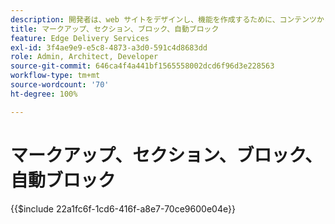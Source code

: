 ```yaml
---
description: 開発者は、web サイトをデザインし、機能を作成するために、コンテンツから動的にレンダリングされるマークアップと DOM を使用します。マークアップと DOM は、柔軟な操作とスタイル設定が可能な方法で構築されています。同時に、標準搭載の機能を提供するので、開発者は最新の web サイトの要素について気にする必要がありません。
title: マークアップ、セクション、ブロック、自動ブロック
feature: Edge Delivery Services
exl-id: 3f4ae9e9-e5c8-4873-a3d0-591c4d8683dd
role: Admin, Architect, Developer
source-git-commit: 646ca4f4a441bf1565558002dcd6f96d3e228563
workflow-type: tm+mt
source-wordcount: '70'
ht-degree: 100%

---
```


# マークアップ、セクション、ブロック、自動ブロック

{{$include 22a1fc6f-1cd6-416f-a8e7-70ce9600e04e}}
